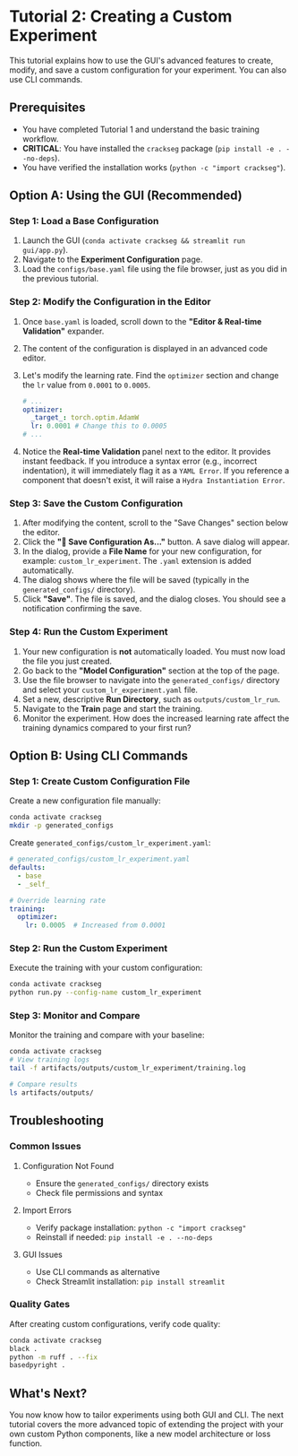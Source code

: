 # Tutorial 2: Creating a Custom Experiment

This tutorial explains how to use the GUI's advanced features to create,
modify, and save a custom configuration for your experiment. You can also use CLI commands.

## Prerequisites

- You have completed Tutorial 1 and understand the basic training workflow.
- **CRITICAL**: You have installed the `crackseg` package (`pip install -e . --no-deps`).
- You have verified the installation works (`python -c "import crackseg"`).

## Option A: Using the GUI (Recommended)

### Step 1: Load a Base Configuration

1. Launch the GUI (`conda activate crackseg && streamlit run gui/app.py`).
2. Navigate to the **Experiment Configuration** page.
3. Load the `configs/base.yaml` file using the file browser, just as you did
    in the previous tutorial.

### Step 2: Modify the Configuration in the Editor

1. Once `base.yaml` is loaded, scroll down to the
    **"Editor & Real-time Validation"** expander.
2. The content of the configuration is displayed in an advanced code editor.
3. Let's modify the learning rate. Find the `optimizer` section and change
    the `lr` value from `0.0001` to `0.0005`.

    ```yaml
    # ...
    optimizer:
      _target_: torch.optim.AdamW
      lr: 0.0001 # Change this to 0.0005
    # ...
    ```

4. Notice the **Real-time Validation** panel next to the editor. It provides
    instant feedback. If you introduce a syntax error (e.g., incorrect
    indentation), it will immediately flag it as a `YAML Error`. If you
    reference a component that doesn't exist, it will raise a
    `Hydra Instantiation Error`.

### Step 3: Save the Custom Configuration

1. After modifying the content, scroll to the "Save Changes" section below
    the editor.
2. Click the **"💾 Save Configuration As..."** button. A save dialog will
    appear.
3. In the dialog, provide a **File Name** for your new configuration, for
    example: `custom_lr_experiment`. The `.yaml` extension is added
    automatically.
4. The dialog shows where the file will be saved (typically in the
    `generated_configs/` directory).
5. Click **"Save"**. The file is saved, and the dialog closes. You should see a
    notification confirming the save.

### Step 4: Run the Custom Experiment

1. Your new configuration is **not** automatically loaded. You must now load
    the file you just created.
2. Go back to the **"Model Configuration"** section at the top of the page.
3. Use the file browser to navigate into the `generated_configs/` directory
    and select your `custom_lr_experiment.yaml` file.
4. Set a new, descriptive **Run Directory**, such as
    `outputs/custom_lr_run`.
5. Navigate to the **Train** page and start the training.
6. Monitor the experiment. How does the increased learning rate affect the
    training dynamics compared to your first run?

## Option B: Using CLI Commands

### Step 1: Create Custom Configuration File

Create a new configuration file manually:

```bash
conda activate crackseg
mkdir -p generated_configs
```

Create `generated_configs/custom_lr_experiment.yaml`:

```yaml
# generated_configs/custom_lr_experiment.yaml
defaults:
  - base
  - _self_

# Override learning rate
training:
  optimizer:
    lr: 0.0005  # Increased from 0.0001
```

### Step 2: Run the Custom Experiment

Execute the training with your custom configuration:

```bash
conda activate crackseg
python run.py --config-name custom_lr_experiment
```

### Step 3: Monitor and Compare

Monitor the training and compare with your baseline:

```bash
conda activate crackseg
# View training logs
tail -f artifacts/outputs/custom_lr_experiment/training.log

# Compare results
ls artifacts/outputs/
```

## Troubleshooting

### Common Issues

1. Configuration Not Found

    - Ensure the `generated_configs/` directory exists
    - Check file permissions and syntax

2. Import Errors

    - Verify package installation: `python -c "import crackseg"`
    - Reinstall if needed: `pip install -e . --no-deps`

3. GUI Issues

    - Use CLI commands as alternative
    - Check Streamlit installation: `pip install streamlit`

### Quality Gates

After creating custom configurations, verify code quality:

```bash
conda activate crackseg
black .
python -m ruff . --fix
basedpyright .
```

## What's Next?

You now know how to tailor experiments using both GUI and CLI. The next tutorial covers
the more advanced topic of extending the project with your own custom Python
components, like a new model architecture or loss function.
